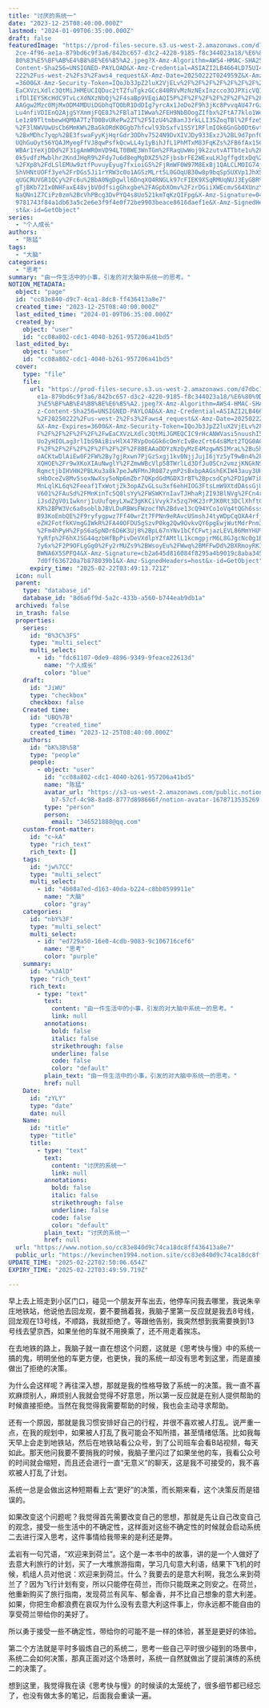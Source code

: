 ```yaml
---
title: "讨厌的系统一"
date: "2023-12-25T08:40:00.000Z"
lastmod: "2024-01-09T06:35:00.000Z"
draft: false
featuredImage: "https://prod-files-secure.s3.us-west-2.amazonaws.com/d7dbc101-8\
  2ce-4f96-ae1a-879bd6c9f3a6/842bc657-d3c2-4220-9185-f8c344023a18/%E6%80%9D%E8%\
  80%83%E5%BF%AB%E4%B8%8E%E6%85%A2.jpeg?X-Amz-Algorithm=AWS4-HMAC-SHA256&X-Amz-\
  Content-Sha256=UNSIGNED-PAYLOAD&X-Amz-Credential=ASIAZI2LB4664LD75UI4%2F20250\
  222%2Fus-west-2%2Fs3%2Faws4_request&X-Amz-Date=20250222T024959Z&X-Amz-Expires\
  =3600&X-Amz-Security-Token=IQoJb3JpZ2luX2VjELv%2F%2F%2F%2F%2F%2F%2F%2F%2F%2Fw\
  EaCXVzLXdlc3QtMiJHMEUCIQDuc2tTZfuTgkzGCc840RVvMzNzNExInzcco3OJPXicVQIgXRmafvG\
  ifDlIEYSKcHdC9TvLcXdNXzNbQj%2F4saBp9VEqiAQI5P%2F%2F%2F%2F%2F%2F%2F%2F%2F%2FAR\
  AAGgw2Mzc0MjMxODM4MDUiDGbhqTQObR1DdDIg7yrcAx1JoDo2F9h3jKc8PvvqAU47rGzVKVApoqh\
  Lu4nfiVDIEnQ2AjgSYXmmjFQE8J%2FBlaT1IWwa%2FEH9NbBOogZIfbx%2FtA77klo1WeakRE%2F5\
  Le1z89TltmbewHQM0A7TzT00BvURePw2ZT%2F5IzU4%2BanJ3rkLLI35ZoqTBl%2Ffze55KNV3v0Q\
  %2F3lNWVUwUsCb6MmKW%2BaGkORdK0Ggb7hfcwl93bSxfv1SSY1RFlmIOk6GnGb0Dt6vtkWZB3grI\
  %2BxMDhc7yqp%2BE3fswaFyyKjHqrGdr3ODhv7524N9DvXIVJDy933ExzJ%2BL9d7pnfQSj%2BekJ\
  UQhGuOyt56YQAJMyegFfVJ8qwPsfkQcwLL4y1yBihJfL1PhMTxM83FqKZs%2FB6fAx156h3Y3w%2B\
  WBAr1YeXjDDd%2F31gAmWR0mVD94LT0BWE3WnTGm%2FRaqUwWoj9k2zutvATTbte1u%2FYMNz%2Fq\
  0k5vdfzMwblhr2KndJHqR9%2Fdy7u6d8egMgDXZ5%2FjbsbrFE2WExuLHJgffgdtxDq%2BWkZOhFj\
  %2FXp8%2FdLSlEMUw9ztfPuvuyEyug7fxioiG5%2FjRmWF0W97M8ExBj1QALCLMOIG74jMcfSg9c5\
  5hVHNtUOFf3ye%2FrDGs5Ji1rYRW3c0o1AGSzMLrt5L0GOqUB30w8p9bqSp5UXVp1JhXS1ig92Fj7\
  qUGCRUVGR1QCy%2Fc6u%2BbA0NgDgwll6DnqXQ4RNGLk97cFIEK9XSqRMUqNUJ3EyGBR%2Bd6ZrHs\
  gTjBKb72Ix0NHFaxE48vjbV0dfsigGhxgbe%2FAGpbXOmv%2FzrDGiiXWEcmvS64XUnzYqgbjGNdL\
  NaQNn1Z7CiPz0zm%2BcVhPBcg3DvPYQ4s8Uo521kmTqKzQIFpg&X-Amz-Signature=04970190bc\
  9781743f84a1db63a5c2e6e3f9f4e0f72be9903beace8616daef1e&X-Amz-SignedHeaders=ho\
  st&x-id=GetObject"
series:
  - "个人成长"
authors:
  - "陈猛"
tags:
  - "大脑"
categories:
  - "思考"
summary: "由一件生活中的小事，引发的对大脑中系统一的思考。"
NOTION_METADATA:
  object: "page"
  id: "cc83e840-d9c7-4ca1-8dc8-ff436413a8e7"
  created_time: "2023-12-25T08:40:00.000Z"
  last_edited_time: "2024-01-09T06:35:00.000Z"
  created_by:
    object: "user"
    id: "cc08a802-cdc1-4040-b261-957206a41bd5"
  last_edited_by:
    object: "user"
    id: "cc08a802-cdc1-4040-b261-957206a41bd5"
  cover:
    type: "file"
    file:
      url: "https://prod-files-secure.s3.us-west-2.amazonaws.com/d7dbc101-82ce-4f96-a\
        e1a-879bd6c9f3a6/842bc657-d3c2-4220-9185-f8c344023a18/%E6%80%9D%E8%80%8\
        3%E5%BF%AB%E4%B8%8E%E6%85%A2.jpeg?X-Amz-Algorithm=AWS4-HMAC-SHA256&X-Am\
        z-Content-Sha256=UNSIGNED-PAYLOAD&X-Amz-Credential=ASIAZI2LB466RHPVZRG5\
        %2F20250222%2Fus-west-2%2Fs3%2Faws4_request&X-Amz-Date=20250222T024913Z\
        &X-Amz-Expires=3600&X-Amz-Security-Token=IQoJb3JpZ2luX2VjELv%2F%2F%2F%2\
        F%2F%2F%2F%2F%2F%2FwEaCXVzLXdlc3QtMiJGMEQCIC9rHcANWVasi5nuushI51r3RL%2B\
        Uo2yHIOLag3rlIbS9AiBivHlX47RVpOoGGk6cOmYcIvBezCrt64s8Mzt2TQG0ACqIBAjk%2\
        F%2F%2F%2F%2F%2F%2F%2F%2F%2F8BEAAaDDYzNzQyMzE4MzgwNSIMraL%2Bu5h%2BqqaJG\
        oACKtwDlAiEw0F2FW%2By7gjRxwn7PjGzSxgj1kv0NjjJujI6jYz5yT9wBn4%2FYyi5PTTb\
        XQHOE%2Fr9wXKoXIAuNwglY%2FZmwWBcVlp58TWrlLd3DfJu0SCn2vmzjKNGkNSi%2BOFY3\
        RqmctjbIHVHH2PBLKu3a8k7peJwNFMnJR087zymP2sBxbpAAGshEKIW43auy3UH9vyHqsYf\
        sHbOceZv8Mv5soxNwXsy5oNp6mZbr7QKpdGdMGDX3rBT%2BpcsdCp%2FD1pW7i82ZOcSA6H\
        MnLqlKL6q%2Feeaf1TxWotjZk3opAZvGLsu3xf6ehHIOG3FtsLmW9XtdDAssGjU9rbGRfxE\
        V6O1%2FAuSd%2FMnKinTc5Q0lsYy%2FWSWKYnIavTJHhaRjZI93BlNVg%2FCn4rj4DYK%2F\
        iJsdZgV0iIwknrjIuUufqeyLXwZ3gKKCiVvyk7x5zq7HK23rPJK0Rt3DClXhftGBToyinqG\
        KR%2BPW3Vc6a0soblbJBVLDuRBWsFWzocfN%2Bdve13cQ94YCo1oVq4tQGh6sssnzCwC4Ge\
        B93KoEmbQE%2F9ryfygpwz7Ff40wrZt7FPNn9eRAvcUSmshJ4tyWDpCqOXA4rfjou3t%2Fo\
        eZH2FotfkKVmgGIWkR%2FA40OFDU5gSzvP0kg2Qw9OvkvQY6pgEwjWutMdrPnm3zzQsV3P8\
        %2Fm4hPyH%2FpS6aSpNDr6D6K3Uj8%2BpL67nYNv1bCfCFwtjazLEVL86MmYHU%2FcdqdYT\
        YyRfp%2F6hXJSG44qzbHfBpPivDeVXdlpYZfAMtlL1kcmgpjrM6L8GJgcNc0g1BXfiFM7gk\
        7y6x%2F2P9OFLgGg0%2Fy2rMUZs9%2BWsoyEu%2FWwq%2BMFFwDd%2BXRmoyRKI%2B2R6u0\
        BWNA6X5SPFQ4&X-Amz-Signature=cb2a645d816084f8295a4b9019c8aba345d6ddd6ea\
        7d0ff636720a7b878039b1&X-Amz-SignedHeaders=host&x-id=GetObject"
      expiry_time: "2025-02-22T03:49:13.721Z"
  icon: null
  parent:
    type: "database_id"
    database_id: "8d6a6f9d-5a2c-433b-a560-b744eab9db1a"
  archived: false
  in_trash: false
  properties:
    series:
      id: "B%3C%3FS"
      type: "multi_select"
      multi_select:
        - id: "fdc61107-0de9-4896-9349-9feace22613d"
          name: "个人成长"
          color: "blue"
    draft:
      id: "JiWU"
      type: "checkbox"
      checkbox: false
    Created time:
      id: "UBQ%7B"
      type: "created_time"
      created_time: "2023-12-25T08:40:00.000Z"
    authors:
      id: "bK%3B%5B"
      type: "people"
      people:
        - object: "user"
          id: "cc08a802-cdc1-4040-b261-957206a41bd5"
          name: "陈猛"
          avatar_url: "https://s3-us-west-2.amazonaws.com/public.notion-static.com/775523\
            b7-57cf-4c98-8ad8-8777d898666f/notion-avatar-1678713535269.png"
          type: "person"
          person:
            email: "346521888@qq.com"
    custom-front-matter:
      id: "c~kA"
      type: "rich_text"
      rich_text: []
    tags:
      id: "jw%7CC"
      type: "multi_select"
      multi_select:
        - id: "4b08a7ed-d163-40da-b224-c8bb8599911e"
          name: "大脑"
          color: "gray"
    categories:
      id: "nbY%3F"
      type: "multi_select"
      multi_select:
        - id: "ed729a50-16e0-4cdb-9083-9c106716cef6"
          name: "思考"
          color: "purple"
    summary:
      id: "x%3AlD"
      type: "rich_text"
      rich_text:
        - type: "text"
          text:
            content: "由一件生活中的小事，引发的对大脑中系统一的思考。"
            link: null
          annotations:
            bold: false
            italic: false
            strikethrough: false
            underline: false
            code: false
            color: "default"
          plain_text: "由一件生活中的小事，引发的对大脑中系统一的思考。"
          href: null
    Date:
      id: "zYLY"
      type: "date"
      date: null
    Name:
      id: "title"
      type: "title"
      title:
        - type: "text"
          text:
            content: "讨厌的系统一"
            link: null
          annotations:
            bold: false
            italic: false
            strikethrough: false
            underline: false
            code: false
            color: "default"
          plain_text: "讨厌的系统一"
          href: null
  url: "https://www.notion.so/cc83e840d9c74ca18dc8ff436413a8e7"
  public_url: "https://kevinchen1994.notion.site/cc83e840d9c74ca18dc8ff436413a8e7"
UPDATE_TIME: "2025-02-22T02:50:06.654Z"
EXPIRY_TIME: "2025-02-22T03:49:59.719Z"

---
```

<link rel="stylesheet" href="https://cdn.jsdelivr.net/npm/katex@0.16.2/dist/katex.min.css" integrity="sha384-bYdxxUwYipFNohQlHt0bjN/LCpueqWz13HufFEV1SUatKs1cm4L6fFgCi1jT643X" crossorigin="anonymous">


早上去上班走到小区门口，碰见一个朋友开车出去，他停车问我去哪里，我说朱辛庄地铁站，他说他去回龙观，要不要捎着我，我脑子里第一反应就是我去8号线，回龙观在13号线，不顺路，我就拒绝了。等跟他告别，我突然想到我需要换到13号线去望京西，如果坐他的车就不用换乘了，还不用走着挨冻。


在去地铁的路上，我脑子就一直在想这个问题，这就是《思考快与慢》中的系统一搞的鬼，明明坐他的车更方便，也更快，我的系统一却没有思考到这里，而是直接做出了拒绝的决策。


为什么会这样呢？再往深入想，那就是我的性格导致了系统一的决策。我一直不喜欢麻烦别人，麻烦别人我就会觉得不好意思，所以第一反应就是在别人提供帮助的时候直接拒绝。当然在我觉得我需要帮助的时候，我也会主动寻求帮助。


还有一个原因，那就是我习惯安排好自己的行程，并很不喜欢被人打乱。说严重一点，在我的规划中，如果被人打乱了我可能会不知所措，甚至情绪低落。比如我每天早上会走到地铁站，然后在地铁站看公众号，到了公司班车会看B站视频，每天如此。那天他问我要不要捎我的时候，我脑子里闪过了如果坐他的车，我看公众号的时间就会缩短，而且还会进行一直“无意义”的聊天，这是我不可接受的，我不喜欢被人打乱了计划。


系统一总是会做出这种短期看上去“更好”的决策，而长期来看，这个决策反而是错误的。


如果改变这个问题呢？我觉得首先需要改变自己的思想，那就是先让自己改变自己的观念，接受一些生活中的不确定性，这样面对这些不确定性的时候就会启动系统二去进行深入思考，这件事情给我带来的是利还是弊。


孟岩有一句咒语，“欢迎来到荷兰”。这个是一本书中的故事，讲的是一个人做好了去意大利旅行的计划，买了一大堆旅游指南，学习几句意大利语，结果下飞机的时候，机组人员对他说：欢迎来到荷兰。什么？我要去的是意大利啊，我怎么来到荷兰了？因为飞行计划有变，所以只能停在荷兰，而你只能既来之则安之。在荷兰，他重新购买了旅行指南，发现荷兰有风车、郁金香，并不比自己想象的意大利差。如果，你把生命都浪费在哀叹为什么没有去意大利这件事上，你永远都不能自由的享受荷兰带给你的美好了。


所以勇于接受一些不确定性，带给你的可能不是一样的体验，甚至是更好的体验。


第二个方法就是平时多锻炼自己的系统二，思考一些自己平时很少碰到的场景中，系统二会如何决策，那真正面对这个场景时，系统一自然就做出了提前演练的系统二的决策了。


想到这里，我觉得我在读《思考快与慢》的时候读的太笼统了，很多细节都已经忘了，也没有做太多的笔记，后面我会重读一遍。

